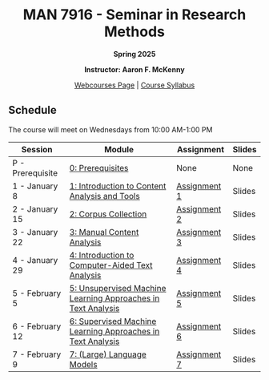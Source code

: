<h1 align="center">MAN 7916 - Seminar in Research Methods</h1>
<p align="center"><b>Spring 2025</b></p>

<p align="center"><b>Instructor: Aaron F. McKenny</b></p>

<p align="center"><a href="https://webcourses.ucf.edu/courses/1475734/">Webcourses Page</a> | <a href="https://ucf.simplesyllabus.com/api2/doc-pdf/o63oe11wh/Spring-2025-MAN-7916-0001-SEMINAR-IN-MGMT-RESEARCH.pdf?locale=en-US">Course Syllabus</a></p>

## Schedule

The course will meet on Wednesdays from 10:00 AM-1:00 PM

| Session | Module | Assignment | Slides |
| ----------- | ----------- | ----------- | ----------- |
| P - Prerequisite | [0: Prerequisites](https://app.datacamp.com/groups/man-7916-text-analysis-methods/dashboard) | None | None |
| 1 - January 8 | [1: Introduction to Content Analysis and Tools](./modules/introduction.md) | [Assignment 1](./assignments/materials/week_1/instructions.md) | Slides |
| 2 - January 15 | [2: Corpus Collection](./modules/corpuscollection.md) | [Assignment 2](./assignments/materials/week_2/instructions.md) | Slides |
| 3 - January 22 | [3: Manual Content Analysis](./modules/manual.md) | [Assignment 3](./assignments/materials/week_3/instructions.md) | Slides |
| 4 - January 29 | [4: Introduction to Computer-Aided Text Analysis](./modules/cataintro.md) | [Assignment 4](./assignments/materials/week_4/instructions.md) | Slides |
| 5 - February 5 | [5: Unsupervised Machine Learning Approaches in Text Analysis](./modules/unsupervised.md) | [Assignment 5](.) | Slides|
| 6 - February 12 | [6: Supervised Machine Learning Approaches in Text Analysis](./modules/supervised.md) | [Assignment 6](.) | Slides |
| 7 - February 9 | [7: (Large) Language Models](./modules/language_models.md) | [Assignment 7](.) | Slides |
